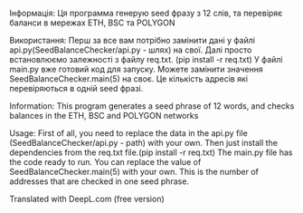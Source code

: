 Інформація:
Ця программа генерую seed фразу з 12 слів, та перевіряє баланси в мережах ETH, BSC та POLYGON

Використання:
Перш за все вам потрібно замінити дані у файлі api.py(SeedBalanceChecker/api.py - шлях) на свої. 
Далі просто встановлюємо залежності з файлу req.txt. (pip install -r req.txt)
У файлі main.py вже готовий код для запуску. Можете замінити значення SeedBalanceChecker.main(5) на своє. Це кількість адресів які перевіряються в одній seed фразі.


Information:
This program generates a seed phrase of 12 words, and checks balances in the ETH, BSC and POLYGON networks

Usage:
First of all, you need to replace the data in the api.py file (SeedBalanceChecker/api.py - path) with your own. 
Then just install the dependencies from the req.txt file.(pip install -r req.txt)
The main.py file has the code ready to run. You can replace the value of SeedBalanceChecker.main(5) with your own. This is the number of addresses that are checked in one seed phrase.

Translated with DeepL.com (free version)
